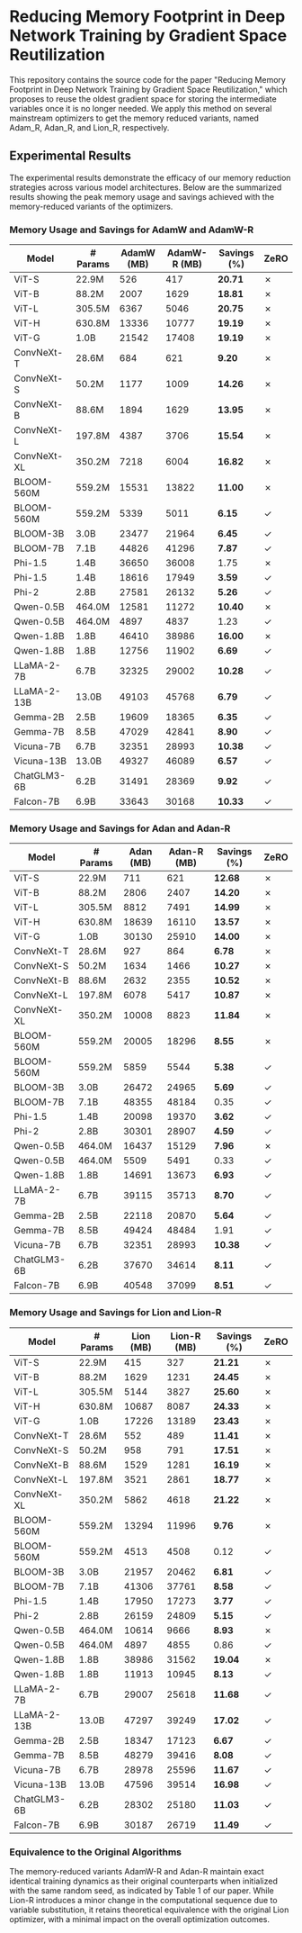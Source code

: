 # Reducing Memory Footprint in Deep Network Training by Gradient Space Reutilization

This repository contains the source code for the paper "Reducing Memory Footprint in Deep Network Training by Gradient Space Reutilization," which proposes to reuse the oldest gradient space for storing the intermediate variables once it is no longer needed. We apply this method on several mainstream optimizers to get the memory reduced variants, named Adam_R, Adan_R, and Lion_R, respectively.

## Experimental Results
The experimental results demonstrate the efficacy of our memory reduction strategies across various model architectures. Below are the summarized results showing the peak memory usage and savings achieved with the memory-reduced variants of the optimizers.

### Memory Usage and Savings for AdamW and AdamW-R
| Model         | # Params | AdamW (MB) | AdamW-R (MB) | Savings (%) | ZeRO       |
|---------------|----------|------------|--------------|-------------|------------|
| ViT-S         | 22.9M    | 526        | 417          | **20.71**   | ✗          |
| ViT-B         | 88.2M    | 2007       | 1629         | **18.81**   | ✗          |
| ViT-L         | 305.5M   | 6367       | 5046         | **20.75**   | ✗          |
| ViT-H         | 630.8M   | 13336      | 10777        | **19.19**   | ✗          |
| ViT-G         | 1.0B     | 21542      | 17408        | **19.19**   | ✗          |
| ConvNeXt-T    | 28.6M    | 684        | 621          | **9.20**    | ✗          |
| ConvNeXt-S    | 50.2M    | 1177       | 1009         | **14.26**   | ✗          |
| ConvNeXt-B    | 88.6M    | 1894       | 1629         | **13.95**   | ✗          |
| ConvNeXt-L    | 197.8M   | 4387       | 3706         | **15.54**   | ✗          |
| ConvNeXt-XL   | 350.2M   | 7218       | 6004         | **16.82**   | ✗          |
| BLOOM-560M    | 559.2M   | 15531      | 13822        | **11.00**   | ✗          |
| BLOOM-560M    | 559.2M   | 5339       | 5011         | **6.15**    | ✓          |
| BLOOM-3B      | 3.0B     | 23477      | 21964        | **6.45**    | ✓          |
| BLOOM-7B      | 7.1B     | 44826      | 41296        | **7.87**    | ✓          |
| Phi-1.5       | 1.4B     | 36650      | 36008        | 1.75        | ✗          |
| Phi-1.5       | 1.4B     | 18616      | 17949        | **3.59**    | ✓          |
| Phi-2         | 2.8B     | 27581      | 26132        | **5.26**    | ✓          |
| Qwen-0.5B     | 464.0M   | 12581      | 11272        | **10.40**   | ✗          |
| Qwen-0.5B     | 464.0M   | 4897       | 4837         | 1.23        | ✓          |
| Qwen-1.8B     | 1.8B     | 46410      | 38986        | **16.00**   | ✗          |
| Qwen-1.8B     | 1.8B     | 12756      | 11902        | **6.69**    | ✓          |
| LLaMA-2-7B    | 6.7B     | 32325      | 29002        | **10.28**   | ✓          |
| LLaMA-2-13B   | 13.0B    | 49103      | 45768        | **6.79**    | ✓          |
| Gemma-2B      | 2.5B     | 19609      | 18365        | **6.35**    | ✓          |
| Gemma-7B      | 8.5B     | 47029      | 42841        | **8.90**    | ✓          |
| Vicuna-7B     | 6.7B     | 32351      | 28993        | **10.38**   | ✓          |
| Vicuna-13B    | 13.0B    | 49327      | 46089        | **6.57**    | ✓          |
| ChatGLM3-6B   | 6.2B     | 31491      | 28369        | **9.92**    | ✓          |
| Falcon-7B     | 6.9B     | 33643      | 30168        | **10.33**   | ✓          |

### Memory Usage and Savings for Adan and Adan-R
| Model         | # Params | Adan (MB) | Adan-R (MB) | Savings (%) | ZeRO       |
|---------------|----------|-----------|-------------|-------------|------------|
| ViT-S         | 22.9M    | 711       | 621         | **12.68**   | ✗          |
| ViT-B         | 88.2M    | 2806      | 2407        | **14.20**   | ✗          |
| ViT-L         | 305.5M   | 8812      | 7491        | **14.99**   | ✗          |
| ViT-H         | 630.8M   | 18639     | 16110       | **13.57**   | ✗          |
| ViT-G         | 1.0B     | 30130     | 25910       | **14.00**   | ✗          |
| ConvNeXt-T    | 28.6M    | 927       | 864         | **6.78**    | ✗          |
| ConvNeXt-S    | 50.2M    | 1634      | 1466        | **10.27**   | ✗          |
| ConvNeXt-B    | 88.6M    | 2632      | 2355        | **10.52**   | ✗          |
| ConvNeXt-L    | 197.8M   | 6078      | 5417        | **10.87**   | ✗          |
| ConvNeXt-XL   | 350.2M   | 10008     | 8823        | **11.84**   | ✗          |
| BLOOM-560M    | 559.2M   | 20005     | 18296       | **8.55**    | ✗          |
| BLOOM-560M    | 559.2M   | 5859      | 5544        | **5.38**    | ✓          |
| BLOOM-3B      | 3.0B     | 26472     | 24965       | **5.69**    | ✓          |
| BLOOM-7B      | 7.1B     | 48355     | 48184       | 0.35        | ✓          |
| Phi-1.5       | 1.4B     | 20098     | 19370       | **3.62**    | ✓          |
| Phi-2         | 2.8B     | 30301     | 28907       | **4.59**    | ✓          |
| Qwen-0.5B     | 464.0M   | 16437     | 15129       | **7.96**    | ✗          |
| Qwen-0.5B     | 464.0M   | 5509      | 5491        | 0.33        | ✓          |
| Qwen-1.8B     | 1.8B     | 14691     | 13673       | **6.93**    | ✓          |
| LLaMA-2-7B    | 6.7B     | 39115     | 35713       | **8.70**    | ✓          |
| Gemma-2B      | 2.5B     | 22118     | 20870       | **5.64**    | ✓          |
| Gemma-7B      | 8.5B     | 49424     | 48484       | 1.91        | ✓          |
| Vicuna-7B     | 6.7B     | 32351     | 28993       | **10.38**   | ✓          |
| ChatGLM3-6B   | 6.2B     | 37670     | 34614       | **8.11**    | ✓          |
| Falcon-7B     | 6.9B     | 40548     | 37099       | **8.51**    | ✓          |
### Memory Usage and Savings for Lion and Lion-R
| Model         | # Params | Lion (MB) | Lion-R (MB) | Savings (%) | ZeRO       |
|---------------|----------|-----------|-------------|-------------|------------|
| ViT-S         | 22.9M    | 415       | 327         | **21.21**   | ✗          |
| ViT-B         | 88.2M    | 1629      | 1231        | **24.45**   | ✗          |
| ViT-L         | 305.5M   | 5144      | 3827        | **25.60**   | ✗          |
| ViT-H         | 630.8M   | 10687     | 8087        | **24.33**   | ✗          |
| ViT-G         | 1.0B     | 17226     | 13189       | **23.43**   | ✗          |
| ConvNeXt-T    | 28.6M    | 552       | 489         | **11.41**   | ✗          |
| ConvNeXt-S    | 50.2M    | 958       | 791         | **17.51**   | ✗          |
| ConvNeXt-B    | 88.6M    | 1529      | 1281        | **16.19**   | ✗          |
| ConvNeXt-L    | 197.8M   | 3521      | 2861        | **18.77**   | ✗          |
| ConvNeXt-XL   | 350.2M   | 5862      | 4618        | **21.22**   | ✗          |
| BLOOM-560M    | 559.2M   | 13294     | 11996       | **9.76**    | ✗          |
| BLOOM-560M    | 559.2M   | 4513      | 4508        | 0.12        | ✓          |
| BLOOM-3B      | 3.0B     | 21957     | 20462       | **6.81**    | ✓          |
| BLOOM-7B      | 7.1B     | 41306     | 37761       | **8.58**    | ✓          |
| Phi-1.5       | 1.4B     | 17950     | 17273       | **3.77**    | ✓          |
| Phi-2         | 2.8B     | 26159     | 24809       | **5.15**    | ✓          |
| Qwen-0.5B     | 464.0M   | 10614     | 9666        | **8.93**    | ✗          |
| Qwen-0.5B     | 464.0M   | 4897      | 4855        | 0.86        | ✓          |
| Qwen-1.8B     | 1.8B     | 38986     | 31562       | **19.04**   | ✗          |
| Qwen-1.8B     | 1.8B     | 11913     | 10945       | **8.13**    | ✓          |
| LLaMA-2-7B    | 6.7B     | 29007     | 25618       | **11.68**   | ✓          |
| LLaMA-2-13B   | 13.0B    | 47297     | 39249       | **17.02**   | ✓          |
| Gemma-2B      | 2.5B     | 18347     | 17123       | **6.67**    | ✓          |
| Gemma-7B      | 8.5B     | 48279     | 39416       | **8.08**    | ✓          |
| Vicuna-7B     | 6.7B     | 28978     | 25596       | **11.67**   | ✓          |
| Vicuna-13B    | 13.0B    | 47596     | 39514       | **16.98**   | ✓          |
| ChatGLM3-6B   | 6.2B     | 28302     | 25180       | **11.03**   | ✓          |
| Falcon-7B     | 6.9B     | 30187     | 26719       | **11.49**   | ✓          |

### Equivalence to the Original Algorithms
The memory-reduced variants AdamW-R and Adan-R maintain exact identical training dynamics as their original counterparts when initialized with the same random seed, as indicated by Table 1 of our paper. While Lion-R introduces a minor change in the computational sequence due to variable substitution, it retains theoretical equivalence with the original Lion optimizer, with a minimal impact on the overall optimization outcomes.